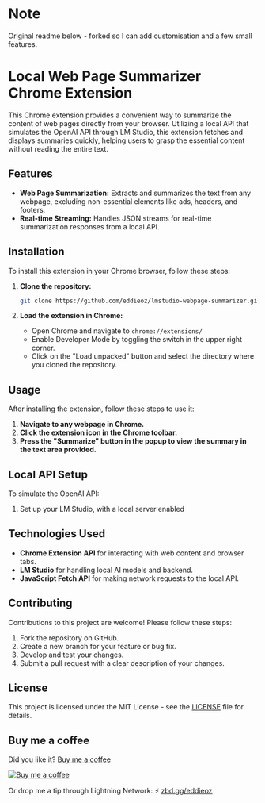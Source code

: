 # Note

Original readme below - forked so I can add customisation and a few small features.

# Local Web Page Summarizer Chrome Extension

This Chrome extension provides a convenient way to summarize the content of web pages directly from your browser. Utilizing a local API that simulates the OpenAI API through LM Studio, this extension fetches and displays summaries quickly, helping users to grasp the essential content without reading the entire text.

## Features

- **Web Page Summarization:** Extracts and summarizes the text from any webpage, excluding non-essential elements like ads, headers, and footers.
- **Real-time Streaming:** Handles JSON streams for real-time summarization responses from a local API.

## Installation

To install this extension in your Chrome browser, follow these steps:

1. **Clone the repository:**
   ```bash
   git clone https://github.com/eddieoz/lmstudio-webpage-summarizer.git
   ```

2. **Load the extension in Chrome:**
   - Open Chrome and navigate to `chrome://extensions/`
   - Enable Developer Mode by toggling the switch in the upper right corner.
   - Click on the "Load unpacked" button and select the directory where you cloned the repository.

## Usage

After installing the extension, follow these steps to use it:

1. **Navigate to any webpage in Chrome.**
2. **Click the extension icon in the Chrome toolbar.**
3. **Press the "Summarize" button in the popup to view the summary in the text area provided.**

## Local API Setup

To simulate the OpenAI API:

1. Set up your LM Studio, with a local server enabled

## Technologies Used

- **Chrome Extension API** for interacting with web content and browser tabs.
- **LM Studio** for handling local AI models and backend.
- **JavaScript Fetch API** for making network requests to the local API.

## Contributing

Contributions to this project are welcome! Please follow these steps:

1. Fork the repository on GitHub.
2. Create a new branch for your feature or bug fix.
3. Develop and test your changes.
4. Submit a pull request with a clear description of your changes.

## License

This project is licensed under the MIT License - see the [LICENSE](LICENSE) file for details.

## Buy me a coffee
Did you like it? [Buy me a coffee](https://www.buymeacoffee.com/eddieoz)

[![Buy me a coffee](https://ipfs.io/ipfs/QmR6W4L3XiozMQc3EjfFeqSkcbu3cWnhZBn38z2W2FuTMZ?filename=buymeacoffee.webp)](https://www.buymeacoffee.com/eddieoz)

Or drop me a tip through Lightning Network: ⚡ [zbd.gg/eddieoz](https://zbd.gg/eddieoz)
